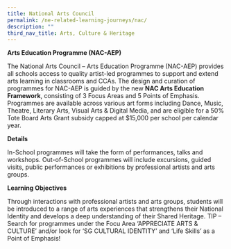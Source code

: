```yaml
---
title: National Arts Council
permalink: /ne-related-learning-journeys/nac/
description: ""
third_nav_title: Arts, Culture & Heritage
---
```

**Arts Education Programme (NAC-AEP)**

The National Arts Council – Arts Education Programme (NAC-AEP) provides all schools access to quality artist-led programmes to support and extend arts learning in classrooms and CCAs. The design and curation of programmes for NAC-AEP is guided by the new **NAC Arts Education Framework**, consisting of 3 Focus Areas and 5 Points of Emphasis. Programmes are available across various art forms including Dance, Music, Theatre, Literary Arts, Visual Arts & Digital Media, and are eligible for a 50% Tote Board Arts Grant subsidy capped at $15,000 per school per calendar year.

**Details**

In-School programmes will take the form of performances, talks and workshops. Out-of-School programmes will include excursions, guided visits, public performances or exhibitions by professional artists and arts groups.

**Learning Objectives**

Through interactions with professional artists and arts groups, students will be introduced to a range of arts experiences that strengthens their National Identity and develops a deep understanding of their Shared Heritage. TIP – Search for programmes under the Focu Area ‘APPRECIATE ARTS & CULTURE’ and/or look for ‘SG CULTURAL IDENTITY’ and ‘Life Skills’ as a Point of Emphasis!